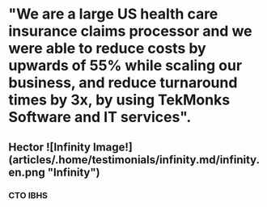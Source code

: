 # "We are a large US health care insurance claims processor and we were able to reduce costs by upwards of 55% while scaling our business, and reduce turnaround times by 3x, by using TekMonks Software and IT services".
## **Hector** ![Infinity Image!] (articles/.home/testimonials/infinity.md/infinity.en.png "Infinity")
### CTO IBHS